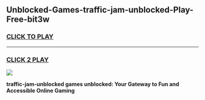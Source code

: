 
## Unblocked-Games-traffic-jam-unblocked-Play-Free-bit3w
<h3>
<a href="https://premium76.site?title=traffic-jam-unblocked&ref=19M">CLICK TO PLAY</a></h3>
<hr>

<h3>
<a href="https://premium76.site?title=traffic-jam-unblocked&ref=19M">CLICK 2 PLAY</a>
  
</h3>

<a href="https://premium76.site?title=traffic-jam-unblocked&ref=19M"><img src="https://clearcache.store/games.png"></a>


**traffic-jam-unblocked games unblocked: Your Gateway to Fun and Accessible Online Gaming**
